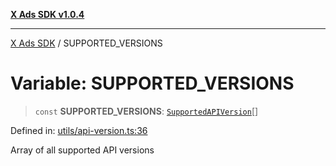 [**X Ads SDK v1.0.4**](../README.md)

***

[X Ads SDK](../globals.md) / SUPPORTED\_VERSIONS

# Variable: SUPPORTED\_VERSIONS

> `const` **SUPPORTED\_VERSIONS**: [`SupportedAPIVersion`](../type-aliases/SupportedAPIVersion.md)[]

Defined in: [utils/api-version.ts:36](https://github.com/kage1020/x-ads-sdk/blob/main/src/utils/api-version.ts#L36)

Array of all supported API versions

